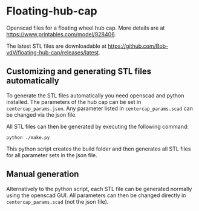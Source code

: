 # Floating-hub-cap

Openscad files for a floating wheel hub cap. More details are at https://www.printables.com/model/928406. 

The latest STL files are downloadable at https://github.com/Bob-vdV/floating-hub-cap/releases/latest.

## Customizing and generating STL files automatically
To generate the STL files automatically you need openscad and python installed. The parameters of the hub cap can be set in `centercap_params.json`. Any parameter listed in `centercap_params.scad` can be changed via the json file. 

All STL files can then be generated by executing the following command:

`python ./make.py` 

This python script creates the build folder and then generates all STL files for all parameter sets in the json file. 

## Manual generation
Alternatively to the python script, each STL file can be generated normally using the openscad GUI. All parameters can then be changed directly in `centercap_params.scad` (not the json file).
